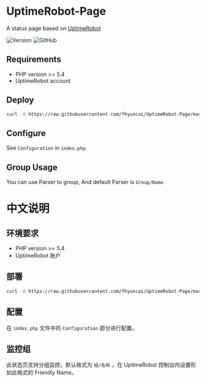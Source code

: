 # UptimeRobot-Page

A status page based on [UptimeRobot](https://uptimerobot.com)

![Version](https://img.shields.io/badge/Verison-1.41-blue?style=flat-square)
![GitHub](https://img.shields.io/github/license/fhyuncai/UptimeRobot-Page?style=flat-square)

## Requirements

* PHP version >= 5.4
* UptimeRobot account

## Deploy

```bash
curl -O https://raw.githubusercontent.com/fhyuncai/UptimeRobot-Page/master/index.php
```

## Configure

See `Configuration` in `index.php`.

## Group Usage

You can use Parser to group, And default Parser is `Group/Name`.

# 中文说明

## 环境要求

* PHP version >= 5.4
* UptimeRobot 账户

## 部署

```bash
curl -O https://raw.githubusercontent.com/fhyuncai/UptimeRobot-Page/master/index.php
```

## 配置

在 `index.php` 文件中的 `Configuration` 部分进行配置。

## 监控组

此状态页支持分组监控，默认格式为 `组/名称` ，在 UptimeRobot 控制台内设置形如此格式的 Friendly Name。
